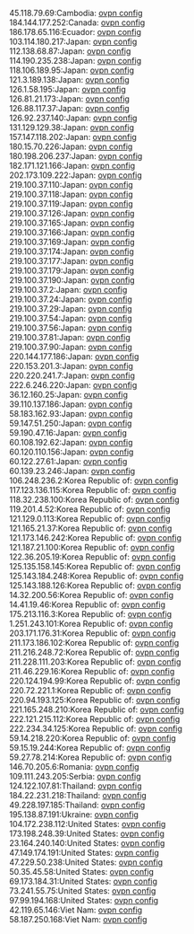45.118.79.69:Cambodia: [ovpn config](vpn/45_118_79_69.ovpn)  
184.144.177.252:Canada: [ovpn config](vpn/184_144_177_252.ovpn)  
186.178.65.116:Ecuador: [ovpn config](vpn/186_178_65_116.ovpn)  
103.114.180.217:Japan: [ovpn config](vpn/103_114_180_217.ovpn)  
112.138.68.87:Japan: [ovpn config](vpn/112_138_68_87.ovpn)  
114.190.235.238:Japan: [ovpn config](vpn/114_190_235_238.ovpn)  
118.106.189.95:Japan: [ovpn config](vpn/118_106_189_95.ovpn)  
121.3.189.138:Japan: [ovpn config](vpn/121_3_189_138.ovpn)  
126.1.58.195:Japan: [ovpn config](vpn/126_1_58_195.ovpn)  
126.81.21.173:Japan: [ovpn config](vpn/126_81_21_173.ovpn)  
126.88.117.37:Japan: [ovpn config](vpn/126_88_117_37.ovpn)  
126.92.237.140:Japan: [ovpn config](vpn/126_92_237_140.ovpn)  
131.129.129.38:Japan: [ovpn config](vpn/131_129_129_38.ovpn)  
157.147.118.202:Japan: [ovpn config](vpn/157_147_118_202.ovpn)  
180.15.70.226:Japan: [ovpn config](vpn/180_15_70_226.ovpn)  
180.198.206.237:Japan: [ovpn config](vpn/180_198_206_237.ovpn)  
182.171.121.166:Japan: [ovpn config](vpn/182_171_121_166.ovpn)  
202.173.109.222:Japan: [ovpn config](vpn/202_173_109_222.ovpn)  
219.100.37.110:Japan: [ovpn config](vpn/219_100_37_110.ovpn)  
219.100.37.118:Japan: [ovpn config](vpn/219_100_37_118.ovpn)  
219.100.37.119:Japan: [ovpn config](vpn/219_100_37_119.ovpn)  
219.100.37.126:Japan: [ovpn config](vpn/219_100_37_126.ovpn)  
219.100.37.165:Japan: [ovpn config](vpn/219_100_37_165.ovpn)  
219.100.37.166:Japan: [ovpn config](vpn/219_100_37_166.ovpn)  
219.100.37.169:Japan: [ovpn config](vpn/219_100_37_169.ovpn)  
219.100.37.174:Japan: [ovpn config](vpn/219_100_37_174.ovpn)  
219.100.37.177:Japan: [ovpn config](vpn/219_100_37_177.ovpn)  
219.100.37.179:Japan: [ovpn config](vpn/219_100_37_179.ovpn)  
219.100.37.190:Japan: [ovpn config](vpn/219_100_37_190.ovpn)  
219.100.37.2:Japan: [ovpn config](vpn/219_100_37_2.ovpn)  
219.100.37.24:Japan: [ovpn config](vpn/219_100_37_24.ovpn)  
219.100.37.29:Japan: [ovpn config](vpn/219_100_37_29.ovpn)  
219.100.37.54:Japan: [ovpn config](vpn/219_100_37_54.ovpn)  
219.100.37.56:Japan: [ovpn config](vpn/219_100_37_56.ovpn)  
219.100.37.81:Japan: [ovpn config](vpn/219_100_37_81.ovpn)  
219.100.37.90:Japan: [ovpn config](vpn/219_100_37_90.ovpn)  
220.144.177.186:Japan: [ovpn config](vpn/220_144_177_186.ovpn)  
220.153.201.3:Japan: [ovpn config](vpn/220_153_201_3.ovpn)  
220.220.241.7:Japan: [ovpn config](vpn/220_220_241_7.ovpn)  
222.6.246.220:Japan: [ovpn config](vpn/222_6_246_220.ovpn)  
36.12.160.25:Japan: [ovpn config](vpn/36_12_160_25.ovpn)  
39.110.137.186:Japan: [ovpn config](vpn/39_110_137_186.ovpn)  
58.183.162.93:Japan: [ovpn config](vpn/58_183_162_93.ovpn)  
59.147.51.250:Japan: [ovpn config](vpn/59_147_51_250.ovpn)  
59.190.47.16:Japan: [ovpn config](vpn/59_190_47_16.ovpn)  
60.108.192.62:Japan: [ovpn config](vpn/60_108_192_62.ovpn)  
60.120.110.156:Japan: [ovpn config](vpn/60_120_110_156.ovpn)  
60.122.27.61:Japan: [ovpn config](vpn/60_122_27_61.ovpn)  
60.139.23.246:Japan: [ovpn config](vpn/60_139_23_246.ovpn)  
106.248.236.2:Korea Republic of: [ovpn config](vpn/106_248_236_2.ovpn)  
117.123.136.115:Korea Republic of: [ovpn config](vpn/117_123_136_115.ovpn)  
118.32.238.100:Korea Republic of: [ovpn config](vpn/118_32_238_100.ovpn)  
119.201.4.52:Korea Republic of: [ovpn config](vpn/119_201_4_52.ovpn)  
121.129.0.113:Korea Republic of: [ovpn config](vpn/121_129_0_113.ovpn)  
121.165.21.37:Korea Republic of: [ovpn config](vpn/121_165_21_37.ovpn)  
121.173.146.242:Korea Republic of: [ovpn config](vpn/121_173_146_242.ovpn)  
121.187.21.100:Korea Republic of: [ovpn config](vpn/121_187_21_100.ovpn)  
122.36.205.19:Korea Republic of: [ovpn config](vpn/122_36_205_19.ovpn)  
125.135.158.145:Korea Republic of: [ovpn config](vpn/125_135_158_145.ovpn)  
125.143.184.248:Korea Republic of: [ovpn config](vpn/125_143_184_248.ovpn)  
125.143.188.126:Korea Republic of: [ovpn config](vpn/125_143_188_126.ovpn)  
14.32.200.56:Korea Republic of: [ovpn config](vpn/14_32_200_56.ovpn)  
14.41.19.46:Korea Republic of: [ovpn config](vpn/14_41_19_46.ovpn)  
175.213.116.3:Korea Republic of: [ovpn config](vpn/175_213_116_3.ovpn)  
1.251.243.101:Korea Republic of: [ovpn config](vpn/1_251_243_101.ovpn)  
203.171.176.31:Korea Republic of: [ovpn config](vpn/203_171_176_31.ovpn)  
211.173.186.102:Korea Republic of: [ovpn config](vpn/211_173_186_102.ovpn)  
211.216.248.72:Korea Republic of: [ovpn config](vpn/211_216_248_72.ovpn)  
211.228.111.203:Korea Republic of: [ovpn config](vpn/211_228_111_203.ovpn)  
211.46.229.16:Korea Republic of: [ovpn config](vpn/211_46_229_16.ovpn)  
220.124.194.99:Korea Republic of: [ovpn config](vpn/220_124_194_99.ovpn)  
220.72.221.1:Korea Republic of: [ovpn config](vpn/220_72_221_1.ovpn)  
220.94.193.125:Korea Republic of: [ovpn config](vpn/220_94_193_125.ovpn)  
221.165.248.210:Korea Republic of: [ovpn config](vpn/221_165_248_210.ovpn)  
222.121.215.112:Korea Republic of: [ovpn config](vpn/222_121_215_112.ovpn)  
222.234.34.125:Korea Republic of: [ovpn config](vpn/222_234_34_125.ovpn)  
59.14.218.220:Korea Republic of: [ovpn config](vpn/59_14_218_220.ovpn)  
59.15.19.244:Korea Republic of: [ovpn config](vpn/59_15_19_244.ovpn)  
59.27.78.214:Korea Republic of: [ovpn config](vpn/59_27_78_214.ovpn)  
146.70.205.6:Romania: [ovpn config](vpn/146_70_205_6.ovpn)  
109.111.243.205:Serbia: [ovpn config](vpn/109_111_243_205.ovpn)  
124.122.107.81:Thailand: [ovpn config](vpn/124_122_107_81.ovpn)  
184.22.231.218:Thailand: [ovpn config](vpn/184_22_231_218.ovpn)  
49.228.197.185:Thailand: [ovpn config](vpn/49_228_197_185.ovpn)  
195.138.87.191:Ukraine: [ovpn config](vpn/195_138_87_191.ovpn)  
104.172.238.112:United States: [ovpn config](vpn/104_172_238_112.ovpn)  
173.198.248.39:United States: [ovpn config](vpn/173_198_248_39.ovpn)  
23.164.240.140:United States: [ovpn config](vpn/23_164_240_140.ovpn)  
47.149.174.191:United States: [ovpn config](vpn/47_149_174_191.ovpn)  
47.229.50.238:United States: [ovpn config](vpn/47_229_50_238.ovpn)  
50.35.45.58:United States: [ovpn config](vpn/50_35_45_58.ovpn)  
69.173.184.31:United States: [ovpn config](vpn/69_173_184_31.ovpn)  
73.241.55.75:United States: [ovpn config](vpn/73_241_55_75.ovpn)  
97.99.194.168:United States: [ovpn config](vpn/97_99_194_168.ovpn)  
42.119.65.146:Viet Nam: [ovpn config](vpn/42_119_65_146.ovpn)  
58.187.250.168:Viet Nam: [ovpn config](vpn/58_187_250_168.ovpn)  

